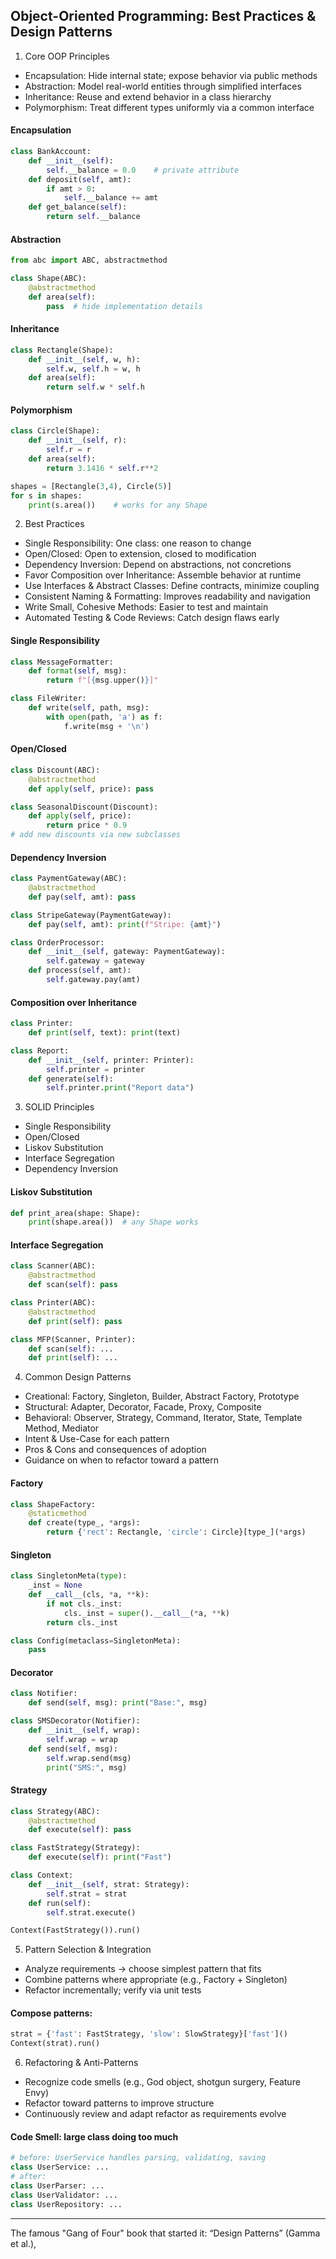## Object-Oriented Programming: Best Practices & Design Patterns

1. Core OOP Principles
- Encapsulation: Hide internal state; expose behavior via public methods
- Abstraction: Model real-world entities through simplified interfaces
- Inheritance: Reuse and extend behavior in a class hierarchy
- Polymorphism: Treat different types uniformly via a common interface
#### Encapsulation
``` python
class BankAccount:
    def __init__(self):
        self.__balance = 0.0    # private attribute
    def deposit(self, amt):
        if amt > 0:
            self.__balance += amt
    def get_balance(self):
        return self.__balance
```
#### Abstraction
``` python
from abc import ABC, abstractmethod

class Shape(ABC):
    @abstractmethod
    def area(self):
        pass  # hide implementation details
```
#### Inheritance
``` python
class Rectangle(Shape):
    def __init__(self, w, h):
        self.w, self.h = w, h
    def area(self):
        return self.w * self.h
```
#### Polymorphism
``` python
class Circle(Shape):
    def __init__(self, r):
        self.r = r
    def area(self):
        return 3.1416 * self.r**2

shapes = [Rectangle(3,4), Circle(5)]
for s in shapes:
    print(s.area())    # works for any Shape
```
2. Best Practices
- Single Responsibility: One class: one reason to change
- Open/Closed: Open to extension, closed to modification
- Dependency Inversion: Depend on abstractions, not concretions
- Favor Composition over Inheritance: Assemble behavior at runtime
- Use Interfaces & Abstract Classes: Define contracts, minimize coupling
- Consistent Naming & Formatting: Improves readability and navigation
- Write Small, Cohesive Methods: Easier to test and maintain
- Automated Testing & Code Reviews: Catch design flaws early
#### Single Responsibility
``` python
class MessageFormatter:
    def format(self, msg):
        return f"[{msg.upper()}]"

class FileWriter:
    def write(self, path, msg):
        with open(path, 'a') as f:
            f.write(msg + '\n')
```
#### Open/Closed
``` python
class Discount(ABC):
    @abstractmethod
    def apply(self, price): pass

class SeasonalDiscount(Discount):
    def apply(self, price):
        return price * 0.9
# add new discounts via new subclasses
```
#### Dependency Inversion
``` python
class PaymentGateway(ABC):
    @abstractmethod
    def pay(self, amt): pass

class StripeGateway(PaymentGateway):
    def pay(self, amt): print(f"Stripe: {amt}")

class OrderProcessor:
    def __init__(self, gateway: PaymentGateway):
        self.gateway = gateway
    def process(self, amt):
        self.gateway.pay(amt)
```
#### Composition over Inheritance
``` python
class Printer:
    def print(self, text): print(text)

class Report:
    def __init__(self, printer: Printer):
        self.printer = printer
    def generate(self):
        self.printer.print("Report data")
```
3. SOLID Principles
- Single Responsibility
- Open/Closed
- Liskov Substitution
- Interface Segregation
- Dependency Inversion
#### Liskov Substitution
``` python
def print_area(shape: Shape):
    print(shape.area())  # any Shape works
```
#### Interface Segregation
``` python
class Scanner(ABC):
    @abstractmethod
    def scan(self): pass

class Printer(ABC):
    @abstractmethod
    def print(self): pass

class MFP(Scanner, Printer):
    def scan(self): ...
    def print(self): ...
```
4. Common Design Patterns
- Creational: Factory, Singleton, Builder, Abstract Factory, Prototype
- Structural: Adapter, Decorator, Facade, Proxy, Composite
- Behavioral: Observer, Strategy, Command, Iterator, State, Template Method, Mediator
- Intent & Use-Case for each pattern
- Pros & Cons and consequences of adoption
- Guidance on when to refactor toward a pattern
#### Factory
``` python
class ShapeFactory:
    @staticmethod
    def create(type_, *args):
        return {'rect': Rectangle, 'circle': Circle}[type_](*args)
```
#### Singleton
``` python
class SingletonMeta(type):
    _inst = None
    def __call__(cls, *a, **k):
        if not cls._inst:
            cls._inst = super().__call__(*a, **k)
        return cls._inst

class Config(metaclass=SingletonMeta):
    pass
```
#### Decorator
``` python
class Notifier:
    def send(self, msg): print("Base:", msg)

class SMSDecorator(Notifier):
    def __init__(self, wrap):
        self.wrap = wrap
    def send(self, msg):
        self.wrap.send(msg)
        print("SMS:", msg)
```
#### Strategy
``` python
class Strategy(ABC):
    @abstractmethod
    def execute(self): pass

class FastStrategy(Strategy):
    def execute(self): print("Fast")

class Context:
    def __init__(self, strat: Strategy):
        self.strat = strat
    def run(self):
        self.strat.execute()

Context(FastStrategy()).run()
```
5. Pattern Selection & Integration
- Analyze requirements → choose simplest pattern that fits
- Combine patterns where appropriate (e.g., Factory + Singleton)
- Refactor incrementally; verify via unit tests
#### Compose patterns:
``` python
strat = {'fast': FastStrategy, 'slow': SlowStrategy}['fast']()
Context(strat).run()
```
6. Refactoring & Anti-Patterns
- Recognize code smells (e.g., God object, shotgun surgery, Feature Envy)
- Refactor toward patterns to improve structure
- Continuously review and adapt refactor as requirements evolve
#### Code Smell: large class doing too much
``` python
# before: UserService handles parsing, validating, saving
class UserService: ...
# after:
class UserParser: ...
class UserValidator: ...
class UserRepository: ...
```
<hr>
The famous "Gang of Four" book that started it:
“Design Patterns” (Gamma et al.),





